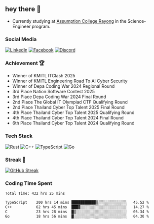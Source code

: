 ## hey there 👋

- Currently studying at [Assumption College Rayong](https://www.acr.ac.th) in the Science-Engineer program.

### Social Media

[![LinkedIn](https://img.shields.io/badge/linkedin-%230077B5.svg?style=for-the-badge&logo=linkedin&logoColor=white)](https://www.linkedin.com/in/kiattisakbeaw/)
[![Facebook](https://img.shields.io/badge/Facebook-%231877F2.svg?style=for-the-badge&logo=Facebook&logoColor=white)](https://www.facebook.com/kiattisakbeawsanburee)
[![Discord](https://img.shields.io/badge/Discord-%235865F2.svg?style=for-the-badge&logo=discord&logoColor=white)](https://discord.gg/dgRsHb5duc)

### Achievement 🏆
- Winner of KMITL ITClash 2025
- Winner of KMITL Engineering Road To AI Cyber Security
- Winner of Depa Coding War 2024 Regional Round
- 3rd Place Nation Software Contest 2025
- 3rd Place Depa Coding War 2024 Final Round
- 2nd Place The Global IT Olympiad CTF Qualifying Round
- 2nd Place Thailand Cyber Top Talent 2025 Final Round
- 4th Place Thailand Cyber Top Talent 2025 Qualifying Round
- 4th Place Thailand Cyber Top Talent 2024 Final Round
- 6th Place Thailand Cyber Top Talent 2024 Qualifying Round


### Tech Stack
![Rust](https://img.shields.io/badge/rust-%23000000.svg?style=for-the-badge&logo=rust&logoColor=white)
![C++](https://img.shields.io/badge/c++-%2300599C.svg?style=for-the-badge&logo=c%2B%2B&logoColor=white)
![TypeScript](https://img.shields.io/badge/typescript-%23007ACC.svg?style=for-the-badge&logo=typescript&logoColor=white)
![Go](https://img.shields.io/badge/go-%2300ADD8.svg?style=for-the-badge&logo=go&logoColor=white)


### Streak 🚀
[![GitHub Streak](https://streak-stats.demolab.com?user=beawkiattisak&theme=dark&hide_border=true)](https://git.io/streak-stats)
</div>

### Coding Time Spent
<!--START_SECTION:waka-->

```txt
Total Time: 432 hrs 25 mins

TypeScript    200 hrs 14 mins ███████████▒░░░░░░░░░░░░░   45.52 %
C++           62 hrs 45 mins  ███▓░░░░░░░░░░░░░░░░░░░░░   14.27 %
C             23 hrs 28 mins  █▒░░░░░░░░░░░░░░░░░░░░░░░   05.34 %
Go            18 hrs 56 mins  █░░░░░░░░░░░░░░░░░░░░░░░░   04.30 %
```

<!--END_SECTION:waka-->
